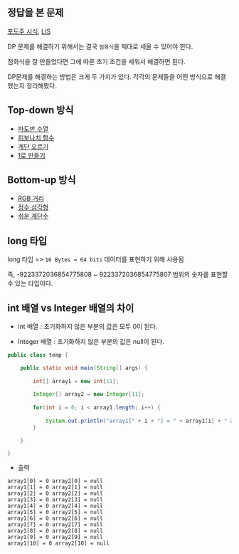 ## 정답을 본 문제 

[포도주 시식](/CodingTest/DP/포도주시식.md), [LIS](/CodingTest/DP/LIS.md)

DP 문제를 해결하기 위해서는 결국 `점화식`을 제대로 세울 수 있어야 한다.  

점화식을 잘 만들었다면 그에 따른 초기 조건을 세워서 해결하면 된다.

DP문제를 해결하는 방법은 크게 두 가지가 있다. 각각의 문제들을 어떤 방식으로 해결했는지 정리해봤다.

## Top-down 방식 

- [파도반 수열](/CodingTest/DP/파도반수열.md)
- [피보나치 함수](/CodingTest/DP/피보나치함수.md)
- [계단 오르기](/CodingTest/DP/계단오르기.md)
- [1로 만들기](/CodingTest/DP/1로만들기.md)

## Bottom-up 방식 

- [RGB 거리](/CodingTest/DP/RGB거리.md)
- [정수 삼각형](/CodingTest/DP/정수삼각형.md)
- [쉬운 계단수](/CodingTest/DP/쉬운계단수.md)

## long 타입 

long 타입 => `16 Bytes = 64 bits` 데이터를 표현하기 위해 사용됨 

즉, -9223372036854775808 ~ 9223372036854775807 범위의 숫자를 표현할 수 있는 타입이다.

## int 배열 vs Integer 배열의 차이

- int 배열 : 초기화하지 않은 부분의 값은 모두 0이 된다.

- Integer 배열 : 초기화하지 않은 부분의 값은 null이 된다.

``` java
public class temp {

	public static void main(String[] args) {
		
		int[] array1 = new int[11];
		
		Integer[] array2 = new Integer[11];
		
		for(int i = 0; i < array1.length; i++) {
			
			System.out.println("array1[" + i + "] = " + array1[i] + " array2[" + i + "] = " + array2[i]);
		}

	}

}
```

- 출력 

``` console
array1[0] = 0 array2[0] = null
array1[1] = 0 array2[1] = null
array1[2] = 0 array2[2] = null
array1[3] = 0 array2[3] = null
array1[4] = 0 array2[4] = null
array1[5] = 0 array2[5] = null
array1[6] = 0 array2[6] = null
array1[7] = 0 array2[7] = null
array1[8] = 0 array2[8] = null
array1[9] = 0 array2[9] = null
array1[10] = 0 array2[10] = null

```
